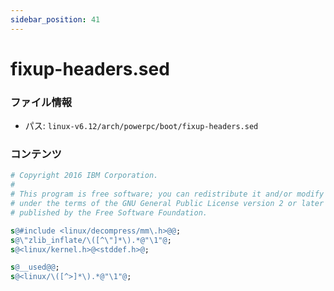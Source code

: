 ```yaml
---
sidebar_position: 41
---
```

# fixup-headers.sed

### ファイル情報

- パス: `linux-v6.12/arch/powerpc/boot/fixup-headers.sed`

### コンテンツ

```sed
# Copyright 2016 IBM Corporation.
#
# This program is free software; you can redistribute it and/or modify it
# under the terms of the GNU General Public License version 2 or later as
# published by the Free Software Foundation.

s@#include <linux/decompress/mm\.h>@@;
s@\"zlib_inflate/\([^\"]*\).*@"\1"@;
s@<linux/kernel.h>@<stddef.h>@;

s@__used@@;
s@<linux/\([^>]*\).*@"\1"@;

```
